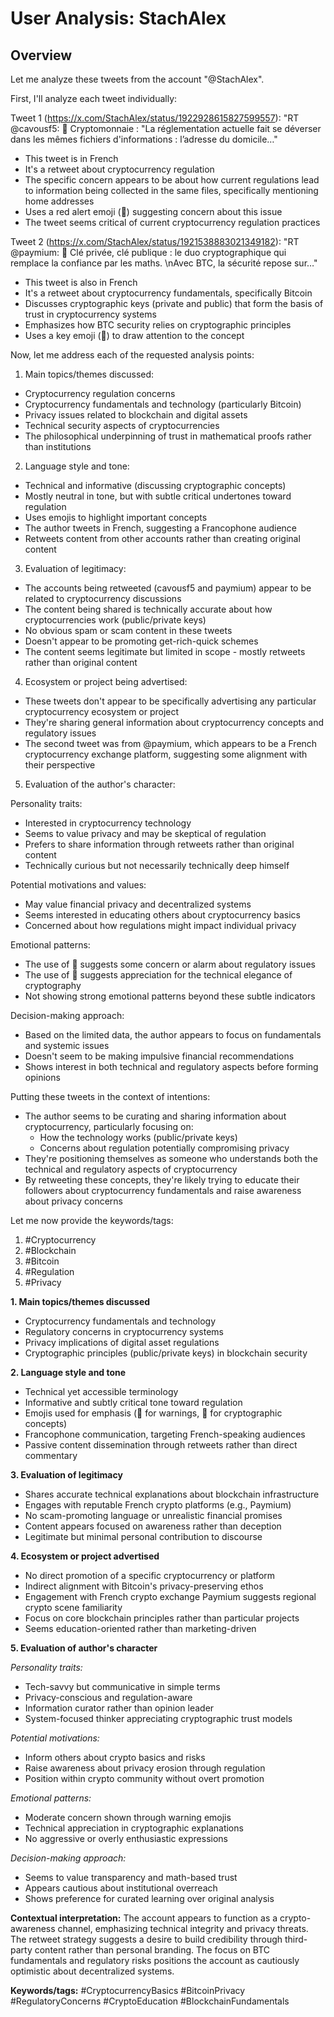 # User Analysis: StachAlex

## Overview

<think>
Let me analyze these tweets from the account "@StachAlex".

First, I'll analyze each tweet individually:

Tweet 1 (https://x.com/StachAlex/status/1922928615827599557):
"RT @cavousf5: 🔴 Cryptomonnaie : \"La réglementation actuelle fait se déverser dans les mêmes fichiers d'informations : l’adresse du domicile…"
- This tweet is in French
- It's a retweet about cryptocurrency regulation
- The specific concern appears to be about how current regulations lead to information being collected in the same files, specifically mentioning home addresses
- Uses a red alert emoji (🔴) suggesting concern about this issue
- The tweet seems critical of current cryptocurrency regulation practices

Tweet 2 (https://x.com/StachAlex/status/1921538883021349182):
"RT @paymium: 🔑 Clé privée, clé publique : le duo cryptographique qui remplace la confiance par les maths. \nAvec BTC, la sécurité repose sur…"
- This tweet is also in French
- It's a retweet about cryptocurrency fundamentals, specifically Bitcoin
- Discusses cryptographic keys (private and public) that form the basis of trust in cryptocurrency systems
- Emphasizes how BTC security relies on cryptographic principles
- Uses a key emoji (🔑) to draw attention to the concept

Now, let me address each of the requested analysis points:

1. Main topics/themes discussed:
- Cryptocurrency regulation concerns
- Cryptocurrency fundamentals and technology (particularly Bitcoin)
- Privacy issues related to blockchain and digital assets
- Technical security aspects of cryptocurrencies
- The philosophical underpinning of trust in mathematical proofs rather than institutions

2. Language style and tone:
- Technical and informative (discussing cryptographic concepts)
- Mostly neutral in tone, but with subtle critical undertones toward regulation
- Uses emojis to highlight important concepts
- The author tweets in French, suggesting a Francophone audience
- Retweets content from other accounts rather than creating original content

3. Evaluation of legitimacy:
- The accounts being retweeted (cavousf5 and paymium) appear to be related to cryptocurrency discussions
- The content being shared is technically accurate about how cryptocurrencies work (public/private keys)
- No obvious spam or scam content in these tweets
- Doesn't appear to be promoting get-rich-quick schemes
- The content seems legitimate but limited in scope - mostly retweets rather than original content

4. Ecosystem or project being advertised:
- These tweets don't appear to be specifically advertising any particular cryptocurrency ecosystem or project
- They're sharing general information about cryptocurrency concepts and regulatory issues
- The second tweet was from @paymium, which appears to be a French cryptocurrency exchange platform, suggesting some alignment with their perspective

5. Evaluation of the author's character:

Personality traits:
- Interested in cryptocurrency technology
- Seems to value privacy and may be skeptical of regulation
- Prefers to share information through retweets rather than original content
- Technically curious but not necessarily technically deep himself

Potential motivations and values:
- May value financial privacy and decentralized systems
- Seems interested in educating others about cryptocurrency basics
- Concerned about how regulations might impact individual privacy

Emotional patterns:
- The use of 🔴 suggests some concern or alarm about regulatory issues
- The use of 🔑 suggests appreciation for the technical elegance of cryptography
- Not showing strong emotional patterns beyond these subtle indicators

Decision-making approach:
- Based on the limited data, the author appears to focus on fundamentals and systemic issues
- Doesn't seem to be making impulsive financial recommendations
- Shows interest in both technical and regulatory aspects before forming opinions

Putting these tweets in the context of intentions:
- The author seems to be curating and sharing information about cryptocurrency, particularly focusing on:
  - How the technology works (public/private keys)
  - Concerns about regulation potentially compromising privacy
- They're positioning themselves as someone who understands both the technical and regulatory aspects of cryptocurrency
- By retweeting these concepts, they're likely trying to educate their followers about cryptocurrency fundamentals and raise awareness about privacy concerns

Let me now provide the keywords/tags:
1. #Cryptocurrency
2. #Blockchain
3. #Bitcoin
4. #Regulation
5. #Privacy
</think>

**1. Main topics/themes discussed**
- Cryptocurrency fundamentals and technology
- Regulatory concerns in cryptocurrency systems
- Privacy implications of digital asset regulations
- Cryptographic principles (public/private keys) in blockchain security

**2. Language style and tone**
- Technical yet accessible terminology
- Informative and subtly critical tone toward regulation
- Emojis used for emphasis (🔴 for warnings, 🔑 for cryptographic concepts)
- Francophone communication, targeting French-speaking audiences
- Passive content dissemination through retweets rather than direct commentary

**3. Evaluation of legitimacy**
- Shares accurate technical explanations about blockchain infrastructure
- Engages with reputable French crypto platforms (e.g., Paymium)
- No scam-promoting language or unrealistic financial promises
- Content appears focused on awareness rather than deception
- Legitimate but minimal personal contribution to discourse

**4. Ecosystem or project advertised**
- No direct promotion of a specific cryptocurrency or platform
- Indirect alignment with Bitcoin's privacy-preserving ethos
- Engagement with French crypto exchange Paymium suggests regional crypto scene familiarity
- Focus on core blockchain principles rather than particular projects
- Seems education-oriented rather than marketing-driven

**5. Evaluation of author's character**

*Personality traits:*
- Tech-savvy but communicative in simple terms
- Privacy-conscious and regulation-aware
- Information curator rather than opinion leader
- System-focused thinker appreciating cryptographic trust models

*Potential motivations:*
- Inform others about crypto basics and risks
- Raise awareness about privacy erosion through regulation
- Position within crypto community without overt promotion

*Emotional patterns:*
- Moderate concern shown through warning emojis
- Technical appreciation in cryptographic explanations
- No aggressive or overly enthusiastic expressions

*Decision-making approach:*
- Seems to value transparency and math-based trust
- Appears cautious about institutional overreach
- Shows preference for curated learning over original analysis

**Contextual interpretation:**
The account appears to function as a crypto-awareness channel, emphasizing technical integrity and privacy threats. The retweet strategy suggests a desire to build credibility through third-party content rather than personal branding. The focus on BTC fundamentals and regulatory risks positions the account as cautiously optimistic about decentralized systems.

**Keywords/tags:**
#CryptocurrencyBasics #BitcoinPrivacy #RegulatoryConcerns #CryptoEducation #BlockchainFundamentals